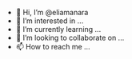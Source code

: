 - 👋 Hi, I’m @eliamanara
- 👀 I’m interested in ...
- 🌱 I’m currently learning ...
- 💞️ I’m looking to collaborate on ...
- 📫 How to reach me ...

<!---
eliamanara/eliamanara is a ✨ special ✨ repository because its `README.md` (this file) appears on your GitHub profile.
You can click the Preview link to take a look at your changes.
--->
